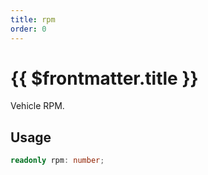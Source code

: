 ```yaml
---
title: rpm
order: 0
---
```


# {{ $frontmatter.title }}

Vehicle RPM.

## Usage

```ts
readonly rpm: number;
```
